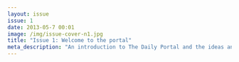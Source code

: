 ```yaml
---
layout: issue
issue: 1
date: 2013-05-7 00:01
image: /img/issue-cover-n1.jpg
title: "Issue 1: Welcome to the portal"
meta_description: "An introduction to The Daily Portal and the ideas and people who built it."
---
```

